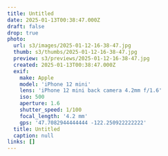 ```yaml
---
title: Untitled
date: 2025-01-13T00:38:47.000Z
draft: false
drop: true
photo:
  url: s3/images/2025-01-12-16-38-47.jpg
  thumb: s3/thumbs/2025-01-12-16-38-47.jpg
  preview: s3/previews/2025-01-12-16-38-47.jpg
  created: 2025-01-13T00:38:47.000Z
  exif:
    make: Apple
    model: 'iPhone 12 mini'
    lens: 'iPhone 12 mini back camera 4.2mm f/1.6'
    iso: 500
    aperture: 1.6
    shutter_speed: 1/100
    focal_length: '4.2 mm'
    gps: '47.7082944444444 -122.250922222222'
  title: Untitled
  caption: null
links: []
---
```


